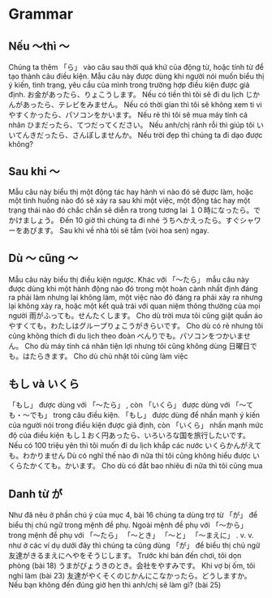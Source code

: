 # Grammar

## Nếu ～thì ～

 Chúng ta thêm 「ら」 vào câu sau thời quá khứ của động từ, hoặc tính từ để tạo thành câu điều kiện. Mẫu câu này được dùng khi người nói muốn biểu thị ý kiến, tình trạng, yêu cầu của mình trong trường hợp điều kiện được giả định. 
 お金があったら、りょこうします。
 Nếu có tiền thì tôi sẽ đi du lịch
 じかんがあったら、テレビをみません。
 Nếu có thời gian thì tôi sẽ không xem ti vi
 やすくかったら、パソコンをかいます。
 Nếu rẻ thì tôi sẽ mua máy tính cá nhân
 ひまだったら、てつだってください。
 Nếu anh/chị rảnh rỗi thì giúp tôi
 いいてんきだったら、さんぽしませんか。
 Nếu trời đẹp thì chúng ta đi dạo được không?

## Sau khi ～

 Mẫu câu này biểu thị một động tác hay hành vi nào đó sẽ được làm, hoặc một tình huống nào đó sẽ xảy ra sau khi một việc, một động tác hay một trạng thái nào đó chắc chắn sẽ diễn ra trong tương lai
 １０時になったら。でかけましょう。
 Đến 10 giờ thì chúng ta đi nhé
 うちへかえったら。すぐシャワーをあびます。
 Sau khi về nhà tôi sẽ tắm (vòi hoa sen) ngay. 

## Dù ～ cũng ～

 Mẫu câu này biểu thị điều kiện ngược. Khác với 「～たら」 mẫu câu này được dùng khi một hành động nào đó trong một hoàn cành nhất định đáng ra phải làm nhưng lại không làm, một việc nào đó đáng ra phải xảy ra nhưng lại không xảy ra, hoặc một kết quả trái với quan niệm thông thường của mọi người
 雨がふっても。せんたくします。
 Cho dù trời mưa tôi cũng giặt quần áo
 やすくても。わたしはグループりょこうがきらいです。
 Cho dù có rẻ nhưng tôi cũng không thích đi du lịch theo đoàn
 べんりでも。パソコンをつかいません。
 Cho dù máy tính cá nhân tiện lợi nhưng tôi cũng không dùng
 日曜日でも。はたらきます。
 Cho dù chủ nhật tôi cũng làm việc

## もし và いくら

 「もし」 được dùng với 「～たら」 , còn 「いくら」 được dùng với 「～ても・～でも」 trong câu điều kiện. 「もし」 được dùng để nhấn mạnh ý kiến của người nói trong điều kiện được giả định, còn 「いくら」 nhấn mạnh mức độ của điều kiện
 もし１おく円あったら、いろいろな国を旅行したいです。
 Nếu có 100 triệu yên thì tôi muốn đi du lịch khắp các nước
 いくらかんがえても。わかりません
 Dù có nghĩ thế nào đi nữa thì tôi cũng không hiểu được
 いくらたかくても。かいます。
 Cho dù có đắt bao nhiêu đi nữa thì tôi cũng mua

## Danh từ が

 Như đã nêu ở phần chú ý của mục 4, bài 16 chúng ta dùng trợ từ 「が」 để biểu thị chủ ngữ trong mệnh đề phụ. Ngoài mệnh đề phụ với 「～から」 trong mệnh đề phụ với 「～たら」  「～とき」  「～と」  「～まえに」 . v. v. như ở các ví dụ dưới đây thì chúng ta cũng dùng 「が」 để biểu thị chủ ngữ
 友達がきるまえにへやをそうじします。
 Trước khi bán đến chơi, tôi dọn phòng (bài 18) 
 うまがびょうきのとき。会社をやすみです。
 Khi vợ bị ốm, tôi nghỉ làm (bài 23) 
 友達がやくそくのじかんにこなかったら。どうしますか。
 Nếu bạn không đến đúng giờ hẹn thì anh/chị sẽ làm gì? (bài 25) 

